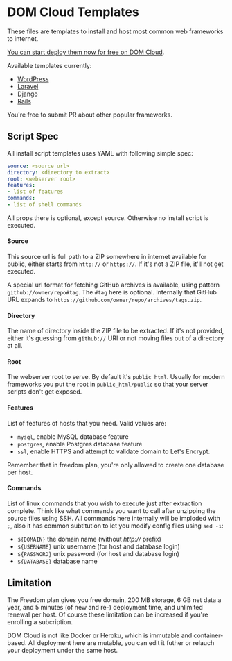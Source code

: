 # DOM Cloud Templates


These files are templates to install and host most common web frameworks to internet. 

[You can start deploy them now for free on DOM Cloud](https://portal.domcloud.id/start).

Available templates currently:

+ [WordPress](wordpress-en.yml)
+ [Laravel](laravel.yml)
+ [Django](django.yml)
+ [Rails](rails.yml)

You're free to submit PR about other popular frameworks.

## Script Spec

All install script templates uses YAML with following simple spec:

```yml
source: <source url>
directory: <directory to extract>
root: <webserver root>
features:
- list of features
commands:
- list of shell commands
```

All props there is optional, except source. Otherwise no install script is executed.

#### Source

This source url is full path to a ZIP somewhere in internet available for public, either starts from `http://` or `https://`. If it's not a ZIP file, it'll not get executed.

A special url format for fetching GitHub archives is available, using pattern `github://owner/repo#tag`. The `#tag` here is optional. Internally that GitHub URL expands to `https://github.com/owner/repo/archives/tags.zip`.

#### Directory

The name of directory inside the ZIP file to be extracted. If it's not provided, either it's guessing from `github://` URI or not moving files out of a directory at all.

#### Root

The webserver root to serve. By default it's `public_html`. Usually for modern frameworks you put the root in `public_html/public` so that your server scripts don't get exposed.

#### Features

List of features of hosts that you need. Valid values are: 

+ `mysql`, enable MySQL database feature 
+ `postgres`, enable Postgres database feature 
+ `ssl`, enable HTTPS and attempt to validate domain to Let's Encrypt.

Remember that in freedom plan, you're only allowed to create one database per host.

#### Commands

List of linux commands that you wish to execute just after extraction complete. Think like what commands you want to call after unzipping the source files using SSH. All commands here internally will be imploded with ` ; `, also it has common subtitution to let you modify config files using `sed -i`:

+ `${DOMAIN}` the domain name (without *http://* prefix)
+ `${USERNAME}` unix username (for host and database login)
+ `${PASSWORD}` unix password (for host and database login)
+ `${DATABASE}` database name

## Limitation

The Freedom plan gives you free domain, 200 MB storage, 6 GB net data a year, and 5 minutes (of new and re-) deployment time, and unlimited renewal per host. Of course these limitation can be increased if you're enrolling a subcription.

DOM Cloud is not like Docker or Heroku, which is immutable and container-based. All deployment here are mutable, you can edit it futher or relauch your deployment under the same host.

